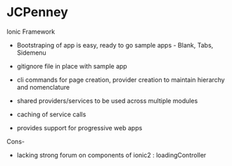 # JCPenney
Ionic Framework

- Bootstraping of app is easy, ready to go sample apps - Blank, Tabs, Sidemenu
- gitignore file in place with sample app
- cli commands for page creation, provider creation to maintain hierarchy and nomenclature
- shared providers/services to be used across multiple modules

- caching of service calls
- provides support for progressive web apps

Cons- 

- lacking strong forum on components of ionic2 : loadingController


